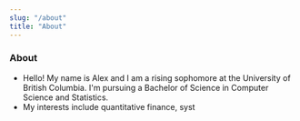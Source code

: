 ```yaml
---
slug: "/about"
title: "About"
---
```


### About
- Hello! My name is Alex and I am a rising sophomore at the University of British Columbia. I'm pursuing a Bachelor of Science in Computer Science and Statistics.
- My interests include quantitative finance, syst